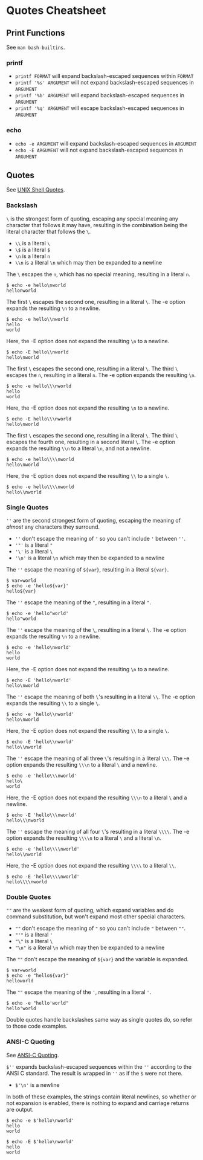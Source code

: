 Quotes Cheatsheet
=================

Print Functions
---------------

See `man bash-builtins`.

### printf

- `printf FORMAT` will expand backslash-escaped sequences within `FORMAT`
- `printf '%s' ARGUMENT` will not expand backslash-escaped sequences in
  `ARGUMENT`
- `printf '%b' ARGUMENT` will expand backslash-escaped sequences in `ARGUMENT`
- `printf '%q' ARGUMENT` will escape backslash-escaped sequences in `ARGUMENT`

### echo

- `echo -e ARGUMENT` will expand backslash-escaped sequences in `ARGUMENT`
- `echo -E ARGUMENT` will not expand backslash-escaped sequences in `ARGUMENT`

Quotes
------

See [UNIX Shell Quotes](https://grymoire.com/unix/Quote.html).

### Backslash

`\` is the strongest form of quoting, escaping any special meaning any
character that follows it may have, resulting in the combination being the
literal character that follows the `\`.

- `\\` is a literal `\`
- `\$` is a literal `$`
- `\n` is a literal `n`
- `\\n` is a literal `\n` which may then be expanded to a newline

The `\` escapes the `n`, which has no special meaning, resulting in a literal
`n`.

```Shell
$ echo -e hello\nworld
hellonworld
```

The first `\` escapes the second one, resulting in a literal `\`. The -e
option expands the resulting `\n` to a newline.

```Shell
$ echo -e hello\\nworld
hello
world
```

Here, the -E option does not expand the resulting `\n` to a newline.

```Shell
$ echo -E hello\\nworld
hello\nworld
```

The first `\` escapes the second one, resulting in a literal `\`. The third
`\` escapes the `n`, resulting in a literal `n`. The -e option expands the
resulting `\n`.

```Shell
$ echo -e hello\\\nworld
hello
world
```

Here, the -E option does not expand the resulting `\n` to a newline.

```Shell
$ echo -E hello\\\nworld
hello\nworld
```

The first `\` escapes the second one, resulting in a literal `\`. The third
`\` escapes the fourth one, resulting in a second literal `\`. The -e option
expands the resulting `\\n` to a literal `\n`, and not a newline.

```Shell
$ echo -e hello\\\\nworld
hello\nworld
```

Here, the -E option does not expand the resulting `\\` to a single `\`.

```Shell
$ echo -e hello\\\\nworld
hello\\nworld
```

### Single Quotes

`''` are the second strongest form of quoting, escaping the meaning of *almost*
any characters they surround.

- `''` don't escape the meaning of `'` so you can't include `'` between `''`.
- `'"'` is a literal `"`
- `'\'` is a literal `\`
- `'\n'` is a literal `\n` which may then be expanded to a newline

The `''` escape the meaning of `${var}`, resulting in a literal `${var}`.

```Shell
$ var=world
$ echo -e 'hello${var}'
hello${var}
```

The `''` escape the meaning of the `"`, resulting in a literal `"`.

```Shell
$ echo -e 'hello"world'
hello"world
```

The `''` escape the meaning of the `\`, resulting in a literal `\`. The -e
option expands the resulting `\n` to a newline.

```Shell
$ echo -e 'hello\nworld'
hello
world
```

Here, the -E option does not expand the resulting `\n` to a newline.

```Shell
$ echo -E 'hello\nworld'
hello\nworld
```

The `''` escape the meaning of both `\`'s resulting in a literal `\\`. The
-e option expands the resulting `\\` to a single `\`.

```Shell
$ echo -e 'hello\\nworld'
hello\nworld
```

Here, the -E option does not expand the resulting `\\` to a single `\`.

```Shell
$ echo -E 'hello\\nworld'
hello\\nworld
```

The `''` escape the meaning of all three `\`'s resulting in a literal
`\\\`. The -e option expands the resulting `\\\n` to a literal `\` and
a newline.

```Shell
$ echo -e 'hello\\\nworld'
hello\
world
```

Here, the -E option does not expand the resulting `\\\n` to a literal `\`
and a newline.

```Shell
$ echo -E 'hello\\\nworld'
hello\\\nworld
```

The `''` escape the meaning of all four `\`'s resulting in a literal
`\\\\`. The -e option expands the resulting `\\\\n` to a literal `\` and a
literal `\n`.

```Shell
$ echo -e 'hello\\\\nworld'
hello\\nworld
```

Here, the -E option does not expand the resulting `\\\\` to a literal `\\`.

```Shell
$ echo -E 'hello\\\\nworld'
hello\\\\nworld
```

### Double Quotes

`""` are the weakest form of quoting, which expand variables and do command
substitution, but won't expand most other special characters.

- `""` don't escape the meaning of `"` so you can't include `"` between `""`.
- `"'"` is a literal `'`
- `"\"` is a literal `\`
- `"\n"` is a literal `\n` which may then be expanded to a newline

The `""` don't escape the meaning of `${var}` and the variable is expanded.

```Shell
$ var=world
$ echo -e "hello${var}"
helloworld
```

The `""` escape the meaning of the `'`, resulting in a literal `'`.

```Shell
$ echo -e "hello'world"
hello'world
```

Double quotes handle backslashes same way as single quotes do, so refer to
those code examples.

### ANSI-C Quoting

See [ANSI-C
Quoting](https://www.gnu.org/software/bash/manual/html_node/ANSI_002dC-Quoting.html#ANSI_002dC-Quoting).

`$''` expands backslash-escaped sequences within the `''` according to the
ANSI C standard. The result is wrapped in `''` as if the `$` were not there.

- `$'\n'` is a newline

In both of these examples, the strings contain literal newlines, so whether
or not expansion is enabled, there is nothing to expand and carriage returns
are output.

```Shell
$ echo -e $'hello\nworld'
hello
world

$ echo -E $'hello\nworld'
hello
world
```


